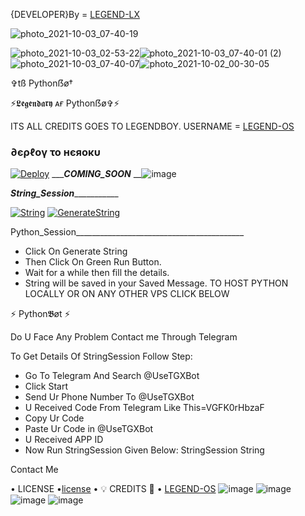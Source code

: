 
{DEVELOPER}By = [LEGEND-LX](t.me/Legendl_Mr_Hacker)

![photo_2021-10-03_07-40-19](https://user-images.githubusercontent.com/87700009/138109473-9eacaa47-f0cc-4ddc-89f5-1b314eb21437.jpg)

![photo_2021-10-03_02-53-22](https://user-images.githubusercontent.com/87700009/135961108-f7cf58d5-04b8-4a72-9652-a025665ea914.jpg)![photo_2021-10-03_07-40-01 (2)](https://user-images.githubusercontent.com/87700009/135961047-0c69a013-72e8-454b-bc02-119f54366fb6.jpg)![photo_2021-10-03_07-40-07](https://user-images.githubusercontent.com/87700009/135961201-31db4c33-cc39-49c0-8001-53a50621f3f6.jpg)![photo_2021-10-02_00-30-05](https://user-images.githubusercontent.com/87700009/137576332-5c97121c-2757-4555-ac3b-6dbcc8bde1d2.jpg)

✞︎tß Pythonẞø†

⚡𝕷𝖊𝖌𝖊𝖓𝖉𝖆𝖗𝖞 ᴀғ Pythonẞø✞︎⚡

ITS ALL CREDITS GOES TO LEGENDBOY. 
USERNAME = [LEGEND-OS](https://github.com/LEGEND-OS)
<h3> ∂єρℓογ το нєяοκυ </h3>

[![Deploy](https://www.herokucdn.com/deploy/button.svg)](https://heroku.com/deploy?template=https://github.com/LEGEND-LX/PYTHONBOT-V9.0.8)
__________COMING_SOON_______
__![image](https://user-images.githubusercontent.com/87700009/138108919-983b14f0-032e-484e-bc76-8e5de7e9337d.png)

_______________String_Session__________________________

[![String](https://telegra.ph/file/a776d32132d1bddf988de.jpg)](https://replit.com/@LEGEND-LX/PYTHONBOT-4#main.py) 
[![GenerateString](https://img.shields.io/badge/repl.it-generateString-yellowgreen)](https://replit.com/@LEGEND-LX/PYTHONBOT-4#main.py) 

Python_Session__________________________________________
- Click On Generate String
- Then Click On Green Run Button.
- Wait for a while then fill the details.
 - String will be saved in your Saved Message.
TO HOST PYTHON LOCALLY OR ON ANY OTHER VPS CLICK BELOW

⚡ Python𝕭øt ⚡

Do U Face Any Problem Contact me Through Telegram

To Get Details Of StringSession Follow Step:
- Go To Telegram And Search @UseTGXBot
- Click Start
- Send Ur Phone Number To @UseTGXBot
- U Received Code From Telegram Like This=VGFK0rHbzaF
- Copy Ur Code
- Paste Ur Code in @UseTGXBot
- U Received APP ID
- Now Run StringSession Given Below:
StringSession
String

Contact Me

• LICENSE •[license](https://github.com/LEGEND-LX/PYTHONBOT-V9.0.8/blob/master/LICENSE)
• 💡 CREDITS 💞 •
[LEGEND-OS](https://github.com/LEGEND-OS)
![image](https://user-images.githubusercontent.com/87700009/133560871-e318f78b-16e7-4fe5-ad57-f1661b99f576.png)
![image](https://user-images.githubusercontent.com/87700009/133560891-ca9899ed-d95c-4050-b50a-af67790020f5.png)
![image](https://user-images.githubusercontent.com/87700009/133560924-ac05edc1-43b8-4aa3-ab56-36661d5d5b5d.png)
![image](https://user-images.githubusercontent.com/87700009/133560910-6117ba9e-9165-4fd1-8fb2-4d1ecca3c20e.png)
